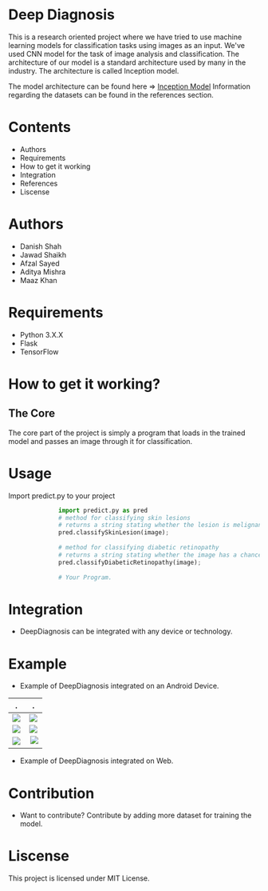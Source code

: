 # Deep Diagnosis
This is a research oriented project where we have tried to use machine learning models for classification tasks using images as an input. We've used CNN model for the task of image analysis and classification. The architecture of our model is a standard architecture used by many in the industry. The architecture is called Inception model.

The model architecture can be found here => <a href="http://www.cv-foundation.org/openaccess/content_cvpr_2015/papers/Szegedy_Going_Deeper_With_2015_CVPR_paper.pdf">Inception Model</a>
Information regarding the datasets can be found in the references section.


# Contents
* Authors
* Requirements
* How to get it working
* Integration
* References
* Liscense

# Authors
* Danish Shah
* Jawad Shaikh
* Afzal Sayed
* Aditya Mishra
* Maaz Khan

# Requirements
* Python 3.X.X
* Flask
* TensorFlow

# How to get it working?

## The Core
The core part of the project is simply a program that loads in the trained model and passes an image through it for classification.<br>





# Usage
Import predict.py to your project
``` python
              import predict.py as pred
              # method for classifying skin lesions
              # returns a string stating whether the lesion is melignant(Cancerous) or benign(non-cancerous) with a percent confidence
              pred.classifySkinLesion(image);
              
              # method for classifying diabetic retinopathy
              # returns a string stating whether the image has a chance of diabetic ratinopathy (Normal, Moderate, Severe) with a percent confidence.
              pred.classifyDiabeticRetinopathy(image);
              
              # Your Program.
```

# Integration
* DeepDiagnosis can be integrated with any device or technology.

# Example
* Example of DeepDiagnosis integrated on an Android Device.


 .             |   .
:-------------------------:|:-------------------------:
![](https://github.com/DanishShah/DeepDiagnosis/blob/master/Resources/Screenshot_20170327-170331[1].png)  |  ![](https://github.com/DanishShah/DeepDiagnosis/blob/master/Resources/Screenshot_20170327-170326[1].png)
![](https://github.com/DanishShah/DeepDiagnosis/blob/master/Resources/Screenshot_20170327-170321[1].png)  |  ![](https://github.com/DanishShah/DeepDiagnosis/blob/master/Resources/Screenshot_20170327-170306[1].png)
![](https://github.com/DanishShah/DeepDiagnosis/blob/master/Resources/Screenshot_20170327-170313[1].png)  |  ![](https://github.com/DanishShah/DeepDiagnosis/blob/master/Resources/Screenshot_20170327-170618[1].png)



* Example of DeepDiagnosis integrated on Web.

# Contribution
* Want to contribute?
Contribute by adding more dataset for training the model.

# Liscense
This project is licensed under MIT License. 
